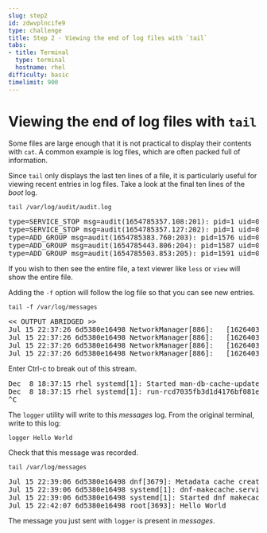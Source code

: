 ```yaml
---
slug: step2
id: zdwvplncife9
type: challenge
title: Step 2 - Viewing the end of log files with `tail`
tabs:
- title: Terminal
  type: terminal
  hostname: rhel
difficulty: basic
timelimit: 900
---
```

# Viewing the end of log files with `tail`

Some files are large enough that it is not practical to display their contents
with `cat`. A common example is log files, which are often packed full of
information.

Since `tail` only displays the last ten lines of a file, it is particularly
useful for viewing recent entries in log files. Take a look at the final
ten lines of the _boot_ log.

```
tail /var/log/audit/audit.log
```

<pre class=file>
type=SERVICE_STOP msg=audit(1654785357.108:201): pid=1 uid=0 auid=4294967295 ses=4294967295 subj=system_u:system_r:init_t:s0 msg='unit=user@0 comm="systemd" exe="/usr/lib/systemd/systemd" hostname=? addr=? terminal=? res=success'UID="root" AUID="unset"
type=SERVICE_STOP msg=audit(1654785357.127:202): pid=1 uid=0 auid=4294967295 ses=4294967295 subj=system_u:system_r:init_t:s0 msg='unit=user-runtime-dir@0 comm="systemd" exe="/usr/lib/systemd/systemd" hostname=? addr=? terminal=? res=success'UID="root" AUID="unset"
type=ADD_GROUP msg=audit(1654785383.760:203): pid=1576 uid=0 auid=4294967295 ses=4294967295 subj=system_u:system_r:unconfined_service_t:s0 msg='op=add-group acct="google-sudoers" exe="/usr/sbin/groupadd" hostname=? addr=? terminal=? res=failed'UID="root" AUID="unset"
type=ADD_GROUP msg=audit(1654785443.806:204): pid=1587 uid=0 auid=4294967295 ses=4294967295 subj=system_u:system_r:unconfined_service_t:s0 msg='op=add-group acct="google-sudoers" exe="/usr/sbin/groupadd" hostname=? addr=? terminal=? res=failed'UID="root" AUID="unset"
type=ADD_GROUP msg=audit(1654785503.853:205): pid=1591 uid=0 auid=4294967295 ses=4294967295 subj=system_u:system_r:unconfined_service_t:s0 msg='op=add-group acct="google-sudoers" exe="/usr/sbin/groupadd" hostname=? addr=? terminal=? res=failed'UID="root" AUID="unset"
</pre>

If you wish to then see the entire file, a text viewer like `less` or `view`
will show the entire file.

Adding the `-f` option will follow the log file so that you can see new entries.

```
tail -f /var/log/messages
```

<pre class=file>
<< OUTPUT ABRIDGED >>
Jul 15 22:37:26 6d5380e16498 NetworkManager[886]: <warn>  [1626403046.8294] device (ens5): Activation: failed for connection 'Wired connection 1'
Jul 15 22:37:26 6d5380e16498 NetworkManager[886]: <info>  [1626403046.8298] device (ens5): state change: failed -> disconnected (reason 'none', sys-iface-state: 'managed')
Jul 15 22:37:26 6d5380e16498 NetworkManager[886]: <info>  [1626403046.8343] dhcp4 (ens5): canceled DHCP transaction
Jul 15 22:37:26 6d5380e16498 NetworkManager[886]: <info>  [1626403046.8343] dhcp4 (ens5): state changed timeout -> done
</pre>

Enter Ctrl-c to break out of this stream.

<pre>
Dec  8 18:37:15 rhel systemd[1]: Started man-db-cache-update.service.
Dec  8 18:37:15 rhel systemd[1]: run-rcd7035fb3d1d4176bf081e5732f65f65.service: Succeeded.
^C
</pre>

The `logger` utility will write to this _messages_ log. From the original terminal,
write to this log:

```
logger Hello World
```

Check that this message was recorded.
```
tail /var/log/messages
```

<pre class=file>
Jul 15 22:39:06 6d5380e16498 dnf[3679]: Metadata cache created.
Jul 15 22:39:06 6d5380e16498 systemd[1]: dnf-makecache.service: Succeeded.
Jul 15 22:39:06 6d5380e16498 systemd[1]: Started dnf makecache.
Jul 15 22:42:07 6d5380e16498 root[3693]: Hello World
</pre>

The message you just sent with `logger` is present in _messages_.
